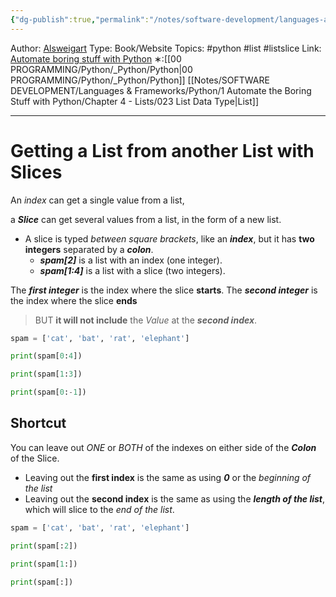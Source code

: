 ```yaml
---
{"dg-publish":true,"permalink":"/notes/software-development/languages-and-frameworks/python/1-automate-the-boring-stuff-with-python/chapter-4-lists/026-slices/","created":"2025-07-13T15:25:05.553+08:00"}
---
```


Author: [Alsweigart](https://alsweigart.com/)
Type: Book/Website
Topics: #python #list #listslice
Link: [Automate boring stuff with Python](https://automatetheboringstuff.com/)
∗:[[00 PROGRAMMING/Python/_Python/Python\|00 PROGRAMMING/Python/_Python/Python]] [[Notes/SOFTWARE DEVELOPMENT/Languages & Frameworks/Python/1 Automate the Boring Stuff with Python/Chapter 4 - Lists/023 List Data Type\|List]] 

---
# Getting a List from another List with Slices

An _index_ can get a single value from a list,

a ___Slice___ can get several values from a list, in the form of a new list.

- A slice is typed _between square brackets_, like an ___index___, but it has __two integers__ separated by a ___colon___.
	- ___spam\[2]___ is a list with an index (one integer).
	- ___spam\[1:4]___ is a list with a slice (two integers).

The ___first integer___ is the index where the slice __starts__. 
The ___second integer___ is the index where the slice __ends__ 
>BUT __it will not include__ the _Value_ at the ___second index___.

```python
spam = ['cat', 'bat', 'rat', 'elephant']

print(spam[0:4])

print(spam[1:3])

print(spam[0:-1])
```

## Shortcut
You can leave out _ONE_ or _BOTH_ of the indexes on either side of the ___Colon___ of the Slice.

- Leaving out the __first index__ is the same as using ___0___ or the _beginning of the list_
- Leaving out the __second index__ is the same as using the ___length of the list___, which will slice to the _end of the list_.
```python
spam = ['cat', 'bat', 'rat', 'elephant']

print(spam[:2])

print(spam[1:])

print(spam[:])
```